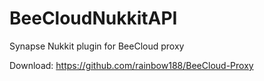 # BeeCloudNukkitAPI
Synapse Nukkit plugin for BeeCloud proxy

Download: https://github.com/rainbow188/BeeCloud-Proxy
